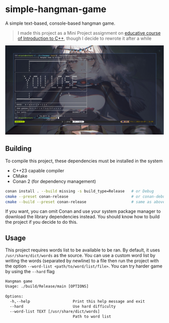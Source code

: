 # simple-hangman-game

A simple text-based, console-based hangman game.

> I made this project as a Mini Project assignment on [educative course of Introduction to C++](https://www.educative.io/courses/learn-cpp-complete-course/), though I decide to rewrote it after a while

![playing screenshot](screenshot.jpg)

## Building

To compile this project, these dependencies must be installed in the system

- C++23 capable compiler
- CMake
- Conan 2 (for dependency management)

```sh
conan install . --build missing -s build_type=Release   # or Debug
cmake --preset conan-release                            # or conan-debug; use conan-default if on windows regardless
cmake --build --preset conan-release                    # same as above
```

If you want, you can omit Conan and use your system package manager to download the library dependencies instead. You should know how to build the project if you decide to do this.

## Usage

This project requires words list to be available to be ran. By default, it uses `/usr/share/dict/words` as the source. You can use a custom word list by writing the words (separated by newline) to a file then run the project with the option `--word-list <path/to/word/list/file>`. You can try harder game by using the `--hard` flag

```
Hangman game
Usage: ./build/Release/main [OPTIONS]

Options:
  -h,--help                   Print this help message and exit
  --hard                      Use hard difficulty
  --word-list TEXT [/usr/share/dict/words]
                              Path to word list
```
